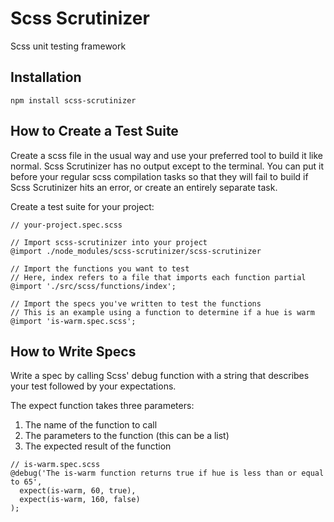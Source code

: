 # Scss Scrutinizer
Scss unit testing framework

## Installation
`npm install scss-scrutinizer`

## How to Create a Test Suite
Create a scss file in the usual way and use your preferred tool to build it like normal. Scss Scrutinizer has no output except to the terminal. You can put it before your regular scss compilation tasks so that they will fail to build if Scss Scrutinizer hits an error, or create an entirely separate task.

Create a test suite for your project:
```
// your-project.spec.scss

// Import scss-scrutinizer into your project
@import ./node_modules/scss-scrutinizer/scss-scrutinizer

// Import the functions you want to test
// Here, index refers to a file that imports each function partial
@import './src/scss/functions/index';

// Import the specs you've written to test the functions
// This is an example using a function to determine if a hue is warm
@import 'is-warm.spec.scss';
```

## How to Write Specs
Write a spec by calling Scss' debug function with a string that describes your test followed by your expectations.

The expect function takes three parameters:
  1. The name of the function to call
  2. The parameters to the function (this can be a list)
  3. The expected result of the function
```
// is-warm.spec.scss
@debug('The is-warm function returns true if hue is less than or equal to 65',
  expect(is-warm, 60, true),
  expect(is-warm, 160, false)
);
```
